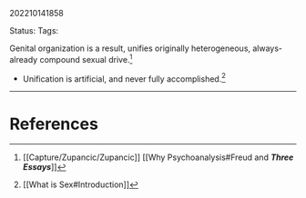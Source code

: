 202210141858

Status: 
Tags: 

Genital organization is a result, unifies originally heterogeneous, always-already compound sexual drive.[^1]
- Unification is artificial, and never fully accomplished.[^2]

---
# References

[^1]: [[Capture/Zupancic/Zupancic]] [[Why Psychoanalysis#Freud and ***Three Essays***]]
[^2]: [[What is Sex#Introduction]]